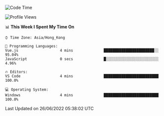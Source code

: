 <!--START_SECTION:waka-->
![Code Time](http://img.shields.io/badge/Code%20Time-26%20hrs%209%20mins-blue)

![Profile Views](http://img.shields.io/badge/Profile%20Views-2-blue)

📊 **This Week I Spent My Time On** 

```text
⌚︎ Time Zone: Asia/Hong_Kong

💬 Programming Languages: 
Vue.js                   4 mins              ███████████████████████░░   95.04% 
JavaScript               0 secs              █░░░░░░░░░░░░░░░░░░░░░░░░   4.96%

🔥 Editors: 
VS Code                  4 mins              █████████████████████████   100.0%

💻 Operating System: 
Windows                  4 mins              █████████████████████████   100.0%

```


 Last Updated on 26/06/2022 05:38:02 UTC
<!--END_SECTION:waka-->
